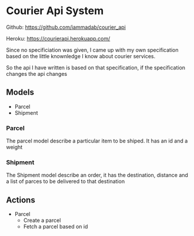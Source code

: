 # Courier Api System

Github: https://github.com/iammadab/courier_api

Heroku: https://courierapi.herokuapp.com/

Since no specificiation was given, I came up with my own specification based on the little knownledge I know about courier services.

So the api I have written is based on that specification, if the specification changes the api changes


## Models
* Parcel
* Shipment

### Parcel
The parcel model describe a particular item to be shiped. It has an id and a weight

### Shipment
The Shipment model describe an order, it has the destination, distance and a list of parces to be delivered to that destination

## Actions
* Parcel
  * Create a parcel
  * Fetch a parcel based on id

